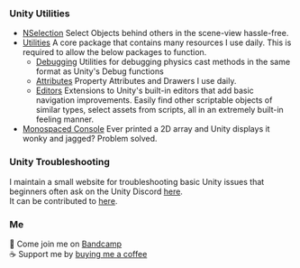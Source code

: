 ### Unity Utilities
- [NSelection](https://github.com/vertxxyz/NSelection)
Select Objects behind others in the scene-view hassle-free.
- [Utilities](https://github.com/vertxxyz/Vertx.Utilities)
A core package that contains many resources I use daily. This is required to allow the below packages to function.
  - [Debugging](https://github.com/vertxxyz/Vertx.Debugging)
  Utilities for debugging physics cast methods in the same format as Unity's Debug functions
  - [Attributes](https://github.com/vertxxyz/Vertx.Attributes)
  Property Attributes and Drawers I use daily.
  - [Editors](https://github.com/vertxxyz/Vertx.Editors)
  Extensions to Unity's built-in editors that add basic navigation improvements. Easily find other scriptable objects of similar types, select assets from scripts, all in an extremely built-in feeling manner.
- [Monospaced Console](https://github.com/vertxxyz/Monospaced-Console)
Ever printed a 2D array and Unity displays it wonky and jagged? Problem solved.


### Unity Troubleshooting
I maintain a small website for troubleshooting basic Unity issues that beginners often ask on the Unity Discord [here](https://help.vertx.xyz).  
It can be contributed to [here](https://github.com/vertxxyz/help.vertx.xyz).  

### Me
🎵 Come join me on [Bandcamp](https://bandcamp.com/vertx)  
☕ Support me by [buying me a coffee](https://ko-fi.com/vertx)  
